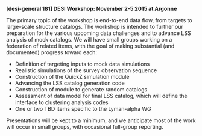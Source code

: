 **[desi-general 181] DESI Workshop: November 2-5 2015 at Argonne**

The primary topic of the workshop is end-to-end data flow, from
targets to large-scale structure catalogs.  The workshop is intended
to further our preparation for the various upcoming data challenges
and to advance LSS analysis of mock catalogs.  We will have small
groups working on a federation of related items, with the goal of
making substantial (and documented) progress toward each:

* Definition of targeting inputs to mock data simulations
* Realistic simulations of the survey observation sequence
* Construction of the QuickZ simulation module
* Advancing the LSS catalog generation code
* Construction of module to generate random catalogs
* Assessment of data model for final LSS catalog, which will define the
interface to clustering analysis codes
* One or two TBD items specific to the Lyman-alpha WG

Presentations will be kept to a minimum, and we anticipate most of
the work will occur in small groups, with occasional full-group
reporting.
